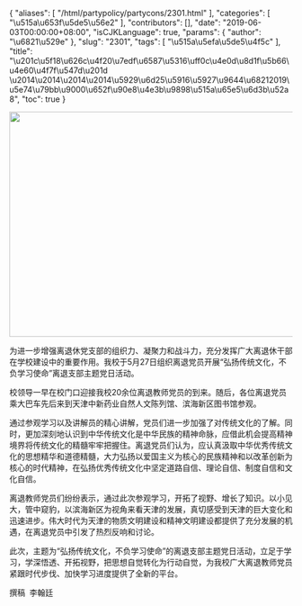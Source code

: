 {
    "aliases": [
        "/html/partypolicy/partycons/2301.html"
    ],
    "categories": [
        "\u515a\u653f\u5de5\u56e2"
    ],
    "contributors": [],
    "date": "2019-06-03T00:00:00+08:00",
    "isCJKLanguage": true,
    "params": {
        "author": "\u6821\u529e"
    },
    "slug": "2301",
    "tags": [
        "\u515a\u5efa\u5de5\u4f5c"
    ],
    "title": "\u201c\u5f18\u626c\u4f20\u7edf\u6587\u5316\uff0c\u4e0d\u8d1f\u5b66\u4e60\u4f7f\u547d\u201d \u2014\u2014\u2014\u2014\u5929\u6d25\u5916\u5927\u9644\u68212019\u5e74\u79bb\u9000\u652f\u90e8\u4e3b\u9898\u515a\u65e5\u6d3b\u52a8",
    "toc": true
}


<img
    src="https://cdn.tfls.online/mirror/full/c0f93c498a9988c03af4a06cc6f511c4b2227df5.jpg"
    style="display:block;margin-left:auto;margin-right:auto;"
    decoding="async"
    fetchpriority="auto"
    loading="lazy"
    height="400"
    width="600"
/>






 为进一步增强离退休党支部的组织力、凝聚力和战斗力，充分发挥广大离退休干部在学校建设中的重要作用。我校于5月27日组织离退党员开展“弘扬传统文化，不负学习使命”离退支部主题党日活动。




校领导一早在校门口迎接我校20余位离退教师党员的到来。随后，各位离退党员乘大巴车先后来到天津中新药业自然人文陈列馆、滨海新区图书馆参观。




 通过参观学习以及讲解员的精心讲解，党员们进一步加强了对传统文化的了解。同时，更加深刻地认识到中华传统文化是中华民族的精神命脉，应借此机会提高精神境界将传统文化的精髓牢牢把握住。离退党员们认为，应认真汲取中华优秀传统文化的思想精华和道德精髓，大力弘扬以爱国主义为核心的民族精神和以改革创新为核心的时代精神，在弘扬优秀传统文化中坚定道路自信、理论自信、制度自信和文化自信。
 



 离退教师党员们纷纷表示，通过此次参观学习，开拓了视野、增长了知识。以小见大，管中窥豹，以滨海新区为视角来看天津的发展，真切感受到天津的巨大变化和迅速进步。伟大时代为天津的物质文明建设和精神文明建设都提供了充分发展的机遇，在离退党员中引发了热烈反响和讨论。
 



此次，主题为“弘扬传统文化，不负学习使命”的离退支部主题党日活动，立足于学习，学深悟透、开拓视野，把思想自觉转化为行动自觉，为我校广大离退教师党员紧跟时代步伐、加快学习进度提供了全新的平台。
 



  






 撰稿  李翰廷








